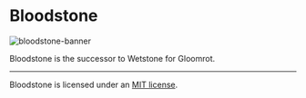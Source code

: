
# Bloodstone

![bloodstone-banner](https://i.imgur.com/Py0MwUL.png)

Bloodstone is the successor to Wetstone for Gloomrot.

---

Bloodstone is licensed under an [MIT license](./LICENSE).